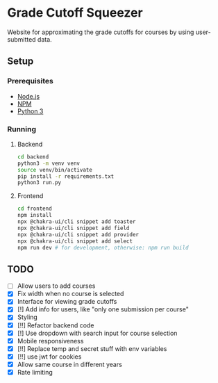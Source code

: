 # Grade Cutoff Squeezer

Website for approximating the grade cutoffs for courses by using user-submitted data.

## Setup

### Prerequisites

- [Node.js](https://nodejs.org/en/)
- [NPM](https://www.npmjs.com/)
- [Python 3](https://www.python.org/downloads/)

### Running

1. Backend
   ```bash
   cd backend
   python3 -m venv venv
   source venv/bin/activate
   pip install -r requirements.txt
   python3 run.py
   ```
2. Frontend
   ```bash
   cd frontend
   npm install
   npx @chakra-ui/cli snippet add toaster
   npx @chakra-ui/cli snippet add field
   npx @chakra-ui/cli snippet add provider
   npx @chakra-ui/cli snippet add select
   npm run dev # for development, otherwise: npm run build
    ```

## TODO
- [ ] Allow users to add courses
- [x] Fix width when no course is selected
- [x] Interface for viewing grade cutoffs
- [x] [!] Add info for users, like "only one submission per course"
- [x] Styling
- [x] [!!] Refactor backend code
- [x] [!] Use dropdown with search input for course selection
- [x] Mobile responsiveness
- [x] [!!] Replace temp and secret stuff with env variables
- [x] [!!] use jwt for cookies
- [x] Allow same course in different years
- [x] Rate limiting